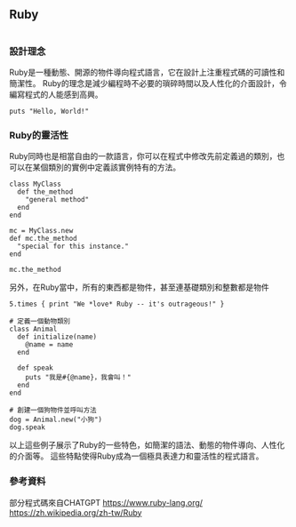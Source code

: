 ## Ruby
```

```
### 設計理念
Ruby是一種動態、開源的物件導向程式語言，它在設計上注重程式碼的可讀性和簡潔性。
Ruby的理念是減少編程時不必要的瑣碎時間以及人性化的介面設計，令編寫程式的人能感到高興。

```
puts "Hello, World!"
```
### Ruby的靈活性

Ruby同時也是相當自由的一款語言，你可以在程式中修改先前定義過的類別，也可以在某個類別的實例中定義該實例特有的方法。

```
class MyClass
  def the_method
    "general method"
  end
end

mc = MyClass.new
def mc.the_method
  "special for this instance."
end

mc.the_method
```

另外，在Ruby當中，所有的東西都是物件，甚至連基礎類別和整數都是物件

```
5.times { print "We *love* Ruby -- it's outrageous!" }
```

```
# 定義一個動物類別
class Animal
  def initialize(name)
    @name = name
  end
  
  def speak
    puts "我是#{@name}，我會叫！"
  end
end

# 創建一個狗物件並呼叫方法
dog = Animal.new("小狗")
dog.speak

```
以上這些例子展示了Ruby的一些特色，如簡潔的語法、動態的物件導向、人性化的介面等。
這些特點使得Ruby成為一個極具表達力和靈活性的程式語言。

### 參考資料
部分程式碼來自CHATGPT
https://www.ruby-lang.org/
https://zh.wikipedia.org/zh-tw/Ruby
